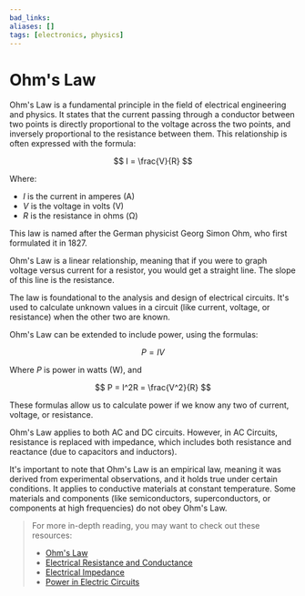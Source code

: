 ```yaml
---
bad_links: 
aliases: []
tags: [electronics, physics]
---
```

# Ohm's Law

Ohm's Law is a fundamental principle in the field of electrical engineering and physics. It states that the current passing through a conductor between two points is directly proportional to the voltage across the two points, and inversely proportional to the resistance between them. This relationship is often expressed with the formula:

$$
I = \frac{V}{R}
$$

Where:
- $I$ is the current in amperes (A)
- $V$ is the voltage in volts (V)
- $R$ is the resistance in ohms (Ω)

This law is named after the German physicist Georg Simon Ohm, who first formulated it in 1827.

Ohm's Law is a linear relationship, meaning that if you were to graph voltage versus current for a resistor, you would get a straight line. The slope of this line is the resistance.

The law is foundational to the analysis and design of electrical circuits. It's used to calculate unknown values in a circuit (like current, voltage, or resistance) when the other two are known.

Ohm's Law can be extended to include power, using the formulas:

$$
P = IV
$$

Where $P$ is power in watts (W), and

$$
P = I^2R = \frac{V^2}{R}
$$

These formulas allow us to calculate power if we know any two of current, voltage, or resistance.

Ohm's Law applies to both AC and DC circuits. However, in AC Circuits, resistance is replaced with impedance, which includes both resistance and reactance (due to capacitors and inductors).

It's important to note that Ohm's Law is an empirical law, meaning it was derived from experimental observations, and it holds true under certain conditions. It applies to conductive materials at constant temperature. Some materials and components (like semiconductors, superconductors, or components at high frequencies) do not obey Ohm's Law.

> For more in-depth reading, you may want to check out these resources:
> - [Ohm's Law](https://www.google.com/search?q=Ohm%27s+Law)
> - [Electrical Resistance and Conductance](https://www.google.com/search?q=Electrical+Resistance+and+Conductance)
> - [Electrical Impedance](https://www.google.com/search?q=Electrical+Impedance)
> - [Power in Electric Circuits](https://www.google.com/search?q=Power+in+Electric+Circuits)